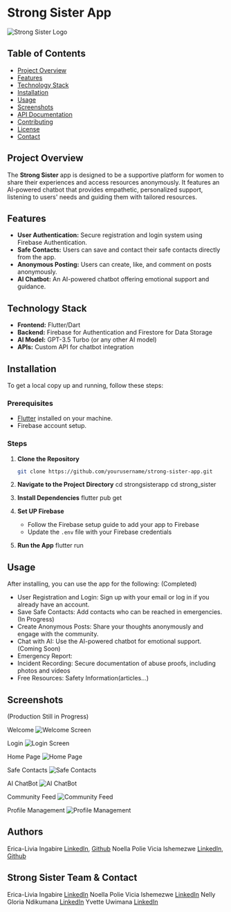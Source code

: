 # Strong Sister App

![Strong Sister Logo](https://drive.google.com/file/d/1cjc7uKnLyvHMSd3Cdx3afYE1I-sIwrMZ/view?usp=drive_link)  

## Table of Contents
- [Project Overview](#project-overview)
- [Features](#features)
- [Technology Stack](#technology-stack)
- [Installation](#installation)
- [Usage](#usage)
- [Screenshots](#screenshots)
- [API Documentation](#api-documentation)
- [Contributing](#contributing)
- [License](#license)
- [Contact](#contact)

## Project Overview
The **Strong Sister** app is designed to be a supportive platform for women to share their experiences and access resources anonymously. It features an AI-powered chatbot that provides empathetic, personalized support, listening to users' needs and guiding them with tailored resources.

## Features
- **User Authentication:** Secure registration and login system using Firebase Authentication.
- **Safe Contacts:** Users can save and contact their safe contacts directly from the app.
- **Anonymous Posting:** Users can create, like, and comment on posts anonymously.
- **AI Chatbot:** An AI-powered chatbot offering emotional support and guidance.

## Technology Stack
- **Frontend:** Flutter/Dart
- **Backend:** Firebase for Authentication and Firestore for Data Storage
- **AI Model:** GPT-3.5 Turbo (or any other AI model)
- **APIs:** Custom API for chatbot integration

## Installation
To get a local copy up and running, follow these steps:

### Prerequisites
- [Flutter](https://flutter.dev/docs/get-started/install) installed on your machine.
- Firebase account setup.

### Steps
1. **Clone the Repository**
   ```bash
   git clone https://github.com/yourusername/strong-sister-app.git

2. **Navigate to the Project Directory**
    cd strongsisterapp
    cd strong_sister

3. **Install Dependencies**
    flutter pub get

4. **Set UP Firebase**
    - Follow the Firebase setup guide to add your app to Firebase
    - Update the `.env` file with your Firebase credentials

5. **Run the App**
    flutter run

## Usage
After installing, you can use the app for the following:
(Completed)
- User Registration and Login: Sign up with your email or log in if you already have an account.
- Save Safe Contacts: Add contacts who can be reached in emergencies.
(In Progress)
- Create Anonymous Posts: Share your thoughts anonymously and engage with the community.
- Chat with AI: Use the AI-powered chatbot for emotional support.
(Coming Soon)
- Emergency Report: 
- Incident Recording: Secure documentation of abuse proofs, including photos and videos
- Free Resources: Safety Information(articles...)

## Screenshots
(Production Still in Progress)

Welcome
![Welcome Screen](https://drive.google.com/file/d/1eaBv4En03EC_eH1DJdHuwtB7Fos3OnnK/view?usp=sharing)

Login
![Login Screen](https://drive.google.com/file/d/1w7iGqatFTQqpPQfivlkYZoFPr-YDI0iV/view?usp=drive_link)

Home Page
![Home Page](https://drive.google.com/file/d/1A13o-b0SgeRNnqdgfP1YKOyBCa_ujxh7/view?usp=drive_link)

Safe Contacts
![Safe Contacts](https://drive.google.com/file/d/1uJhlPlhsuzIzrefPG_DwkpCUfan8qxBS/view?usp=drive_link)

AI ChatBot
![AI ChatBot](https://drive.google.com/file/d/16bdF_c_mVVil0IpWbEyQryIi_6Hh3qMD/view?usp=drive_link)

Community Feed
![Community Feed](https://drive.google.com/file/d/1yJqexB9LUY920WV5f6VFQJ_fkJih5dmM/view?usp=drive_link)

Profile Management
![Profile Management](https://drive.google.com/file/d/1iCuKP6zRxAYALOj_BjYCRyTPZ-ls6sSu/view?usp=drive_link)


## Authors
Erica-Livia Ingabire [LinkedIn](www.linkedin.com/in/erica-livia), [Github](https://github.com/Erica-Livia/)
Noella Polie Vicia Ishemezwe  [LinkedIn](https://www.linkedin.com/in/ishemezwe-polie-954022211/), [Github](https://github.com/Vicia0)


## Strong Sister Team & Contact
Erica-Livia Ingabire  [LinkedIn](www.linkedin.com/in/erica-livia)
Noella Polie Vicia Ishemezwe  [LinkedIn](https://www.linkedin.com/in/ishemezwe-polie-954022211/)
Nelly Gloria Ndikumana  [LinkedIn](https://www.linkedin.com/in/nelly-gloria-ndikumana-b32331241/)
Yvette Uwimana  [LinkedIn](https://www.linkedin.com/in/yvetteuwimana/)


